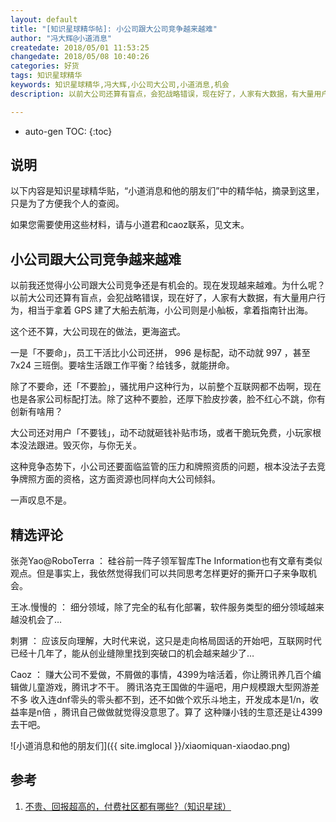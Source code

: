 ```yaml
---
layout: default
title: "[知识星球精华帖]: 小公司跟大公司竞争越来越难"
author: "冯大辉@小道消息"
createdate: 2018/05/01 11:53:25
changedate: 2018/05/08 10:40:26
categories: 好货
tags: 知识星球精华
keywords: 知识星球精华,冯大辉,小公司大公司,小道消息,机会
description: 以前大公司还算有盲点，会犯战略错误，现在好了，人家有大数据，有大量用户行为，

---
```


* auto-gen TOC:
{:toc}

## 说明

以下内容是知识星球精华贴，“小道消息和他的朋友们”中的精华帖，摘录到这里，只是为了方便我个人的查阅。

如果您需要使用这些材料，请与小道君和caoz联系，见文末。

## 小公司跟大公司竞争越来越难

以前我还觉得小公司跟大公司竞争还是有机会的。现在发现越来越难。为什么呢？以前大公司还算有盲点，会犯战略错误，现在好了，人家有大数据，有大量用户行为，相当于拿着 GPS 建了大船去航海，小公司则是小舢板，拿着指南针出海。 

这个还不算，大公司现在的做法，更海盗式。

一是「不要命」，员工干活比小公司还拼， 996 是标配，动不动就 997 ，甚至 7x24 三班倒。要啥生活跟工作平衡？给钱多，就能拼命。

除了不要命，还「不要脸」，骚扰用户这种行为，以前整个互联网都不齿啊，现在也是各家公司标配打法。除了这种不要脸，还厚下脸皮抄袭，脸不红心不跳，你有创新有啥用？

大公司还对用户「不要钱」，动不动就砸钱补贴市场，或者干脆玩免费，小玩家根本没法跟进。毁灭你，与你无关。

这种竞争态势下，小公司还要面临监管的压力和牌照资质的问题，根本没法子去竞争牌照方面的资格，这方面资源也同样向大公司倾斜。

一声叹息不是。

## 精选评论

张尧Yao@RoboTerra ： 硅谷前一阵子领军智库The Information也有文章有类似观点。但是事实上，我依然觉得我们可以共同思考怎样更好的撕开口子来争取机会。

王冰.慢慢的 ： 细分领域，除了完全的私有化部署，软件服务类型的细分领域越来越没机会了…

刺猬 ： 应该反向理解，大时代来说，这只是走向格局固话的开始吧，互联网时代已经十几年了，能从创业缝隙里找到突破口的机会越来越少了…

Caoz ： 赚大公司不爱做，不屑做的事情，4399为啥活着，你让腾讯养几百个编辑做儿童游戏，腾讯才不干。
腾讯洛克王国做的牛逼吧，用户规模跟大型网游差不多 收入连dnf零头的零头都不到，还不如做个欢乐斗地主，开发成本是1/n，收益率是n倍 ，腾讯自己做做就觉得没意思了。算了 这种赚小钱的生意还是让4399去干吧。

![小道消息和他的朋友们]({{ site.imglocal }}/xiaomiquan-xiaodao.png)

## 参考

1. [不贵、回报超高的，付费社区都有哪些?（知识星球）][1]

[1]: http://www.lijiaocn.com/%E5%A5%BD%E8%B4%A7/2018/04/25/fu-fei-she-que.html "不贵、回报超高的，付费社区都有哪些?（知识星球）" 
